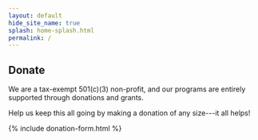 ```yaml
---
layout: default
hide_site_name: true
splash: home-splash.html
permalink: /
---
```


<h2 id="donation-header">Donate</h2>
We are a tax-exempt 501(c)(3) non-profit, and our programs are entirely supported through donations and grants.

Help us keep this all going by making a donation of any size---it all helps!

{% include donation-form.html %}
